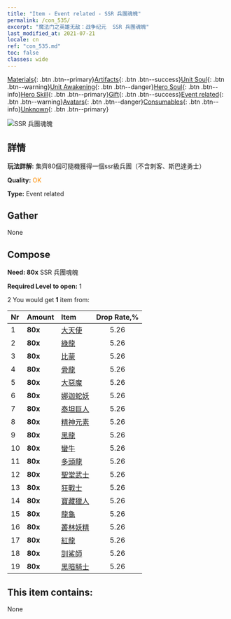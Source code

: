 ```yaml
---
title: "Item - Event related - SSR 兵團魂魄"
permalink: /con_535/
excerpt: "魔法门之英雄无敌：战争纪元  SSR 兵團魂魄"
last_modified_at: 2021-07-21
locale: cn
ref: "con_535.md"
toc: false
classes: wide
---
```

 [Materials](/ItemsCN/){: .btn .btn--primary}[Artifacts](/ItemsCN/Artifacts/){: .btn .btn--success}[Unit Soul](/ItemsCN/UnitSoul/){: .btn .btn--warning}[Unit Awakening](/ItemsCN/UnitAwakening/){: .btn .btn--danger}[Hero Soul](/ItemsCN/HeroSoul/){: .btn .btn--info}[Hero Skill](/ItemsCN/HeroSkill/){: .btn .btn--primary}[Gift](/ItemsCN/Gift/){: .btn .btn--success}[Event related](/ItemsCN/Events/){: .btn .btn--warning}[Avatars](/ItemsCN/Avatars/){: .btn .btn--danger}[Consumables](/ItemsCN/Consumables/){: .btn .btn--info}[Unknown](/ItemsCN/Unknown/){: .btn .btn--primary}

 ![SSR 兵團魂魄](/images/t/i_10021.png)

## 詳情
 **玩法詳解:** 集齊80個可隨機獲得一個ssr級兵團（不含刺客、斯巴達勇士）

 **Quality:** <span style="color: #FF8C00">OK</span>

 **Type:** Event related

## Gather

  None

## Compose

 **Need: 80x** SSR 兵團魂魄

 **Required Level to open:** 1

 2 You would get **1** item  from:

  | Nr | Amount |     Item    | Drop Rate,% |
  |:---|:-------|:------------|:---------:|
  | 1 |  **80x** | [大天使](/cn/Items/unt_196/) | 5.26 | 
  | 2 |  **80x** | [綠龍](/cn/Items/unt_205/) | 5.26 | 
  | 3 |  **80x** | [比蒙](/cn/Items/unt_223/) | 5.26 | 
  | 4 |  **80x** | [骨龍](/cn/Items/unt_214/) | 5.26 | 
  | 5 |  **80x** | [大惡魔](/cn/Items/unt_232/) | 5.26 | 
  | 6 |  **80x** | [娜迦蛇妖](/cn/Items/unt_240/) | 5.26 | 
  | 7 |  **80x** | [泰坦巨人](/cn/Items/unt_241/) | 5.26 | 
  | 8 |  **80x** | [精神元素](/cn/Items/unt_267/) | 5.26 | 
  | 9 |  **80x** | [黑龍](/cn/Items/unt_250/) | 5.26 | 
  | 10 |  **80x** | [蠻牛](/cn/Items/unt_257/) | 5.26 | 
  | 11 |  **80x** | [多頭龍](/cn/Items/unt_259/) | 5.26 | 
  | 12 |  **80x** | [聖堂武士](/cn/Items/unt_197/) | 5.26 | 
  | 13 |  **80x** | [狂戰士](/cn/Items/unt_224/) | 5.26 | 
  | 14 |  **80x** | [寶藏獵人](/cn/Items/unt_274/) | 5.26 | 
  | 15 |  **80x** | [龍龜](/cn/Items/unt_278/) | 5.26 | 
  | 16 |  **80x** | [叢林妖精](/cn/Items/unt_270/) | 5.26 | 
  | 17 |  **80x** | [紅龍](/cn/Items/unt_251/) | 5.26 | 
  | 18 |  **80x** | [訓鯊師](/cn/Items/unt_281/) | 5.26 | 
  | 19 |  **80x** | [黑暗騎士](/cn/Items/unt_213/) | 5.26 | 


## This item contains:

  None

